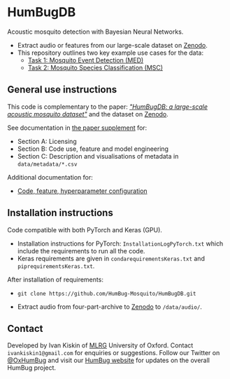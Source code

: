 # HumBugDB
Acoustic mosquito detection with Bayesian Neural Networks.

* Extract audio or features from our large-scale dataset on [Zenodo](https://zenodo.org/record/4904800).
* This repository outlines two key example use cases for the data:
  * [Task 1: Mosquito Event Detection (MED)](https://github.com/HumBug-Mosquito/HumBugDB/blob/master/docs/mosquito_event_detection.md)
  * [Task 2: Mosquito Species Classification (MSC)](https://github.com/HumBug-Mosquito/HumBugDB/blob/master/docs/mosquito_species_classification.md)

## General use instructions
This code is complementary to the paper: [*"HumBugDB: a large-scale acoustic mosquito dataset"*](https://openreview.net/forum?id=vhjsBtq9OxO) and the dataset on [Zenodo](https://zenodo.org/record/4904800).

See documentation in [the paper supplement](https://github.com/HumBug-Mosquito/HumBugDB/blob/devel/docs/NeurIPS_2021_HumBugDB_Supplement.pdf) for:
* Section A: Licensing
* Section B: Code use, feature and model engineering
* Section C: Description and visualisations of metadata in `data/metadata/*.csv` 

Additional documentation for:
* [Code, feature, hyperparameter configuration](https://github.com/HumBug-Mosquito/HumBugDB/blob/devel/docs/code_configuration.md)

## Installation instructions
Code compatible with both PyTorch and Keras (GPU).
* Installation instructions for PyTorch: `InstallationLogPyTorch.txt` which include the requirements to run all the code. 
* Keras requirements are given in `condarequirementsKeras.txt` and `piprequirementsKeras.txt`. 

After installation of requirements:
* ```     
  git clone https://github.com/HumBug-Mosquito/HumBugDB.git
* Extract audio from four-part-archive to [Zenodo](https://zenodo.org/record/4904800) to `/data/audio/`.

## Contact
Developed by Ivan Kiskin of [MLRG](https://www.robots.ox.ac.uk/~parg/) University of Oxford. Contact `ivankiskin1@gmail.com` for enquiries or suggestions.
Follow our Twitter on [@OxHumBug](https://twitter.com/oxhumbug) and visit our [HumBug website](https://humbug.ox.ac.uk/) for updates on the overall HumBug project.

